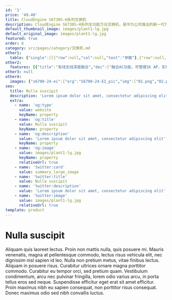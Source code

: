 ```yaml
---
id: '1'
price: '49.40'
title: CloudEngine S6730S-H系列交换机
description: CloudEngine S6730S-H系列全功能万兆交换机，是华为公司推出的新一代万兆盒式交换机，具备随板AC能力，可管理大规格数量的AP；具备业务随行能力，提供一致的用户体验；具备VXLAN能力，支持网络虚拟化功能；内置安全探针，支持异常流量检测、加密流量的威胁分析，以及全网威胁诱捕等功能，可广泛应用于企业园区、运营商、高校、政府等应用场景。
default_thumbnail_image: images/plant1-lg.jpg
default_original_image: images/plant1-lg.jpg
featured: true
order: 6
category: src/pages/category/交换机.md
other1: 
  table: {"single":[[{"row":null,"col":null,"text":"参数"},{"row":null,"col":null,"text":"CloudEngine S6730S-H24X6C-A"}],[{"row":null,"col":null,"text":"包转发率"},{"row":null,"col":null,"text":"1260M"}],[{"row":null,"col":null,"text":"交换容量"},{"row":null,"col":null,"text":"2.4T/24T\n"}],[{"row":null,"col":null,"text":"固定端口"},{"row":null,"col":null,"text":"24个万兆SFP+，6个100GE QSFP28"}],[{"row":null,"col":null,"text":"无线业务"},{"row":null,"col":null,"text":"支持管理1K AP\n支持AP接入控制、AP域管理和AP配置模板管理\n支持射频管理、统一静态配置和集中动态管理\n支持WLAN基本业务、QoS、安全和用户管理\n支持CAPWAP、Tag/终端定位、频谱分析"}],[{"row":null,"col":null,"text":"iPCA质量感知"},{"row":null,"col":null,"text":"支持直接对业务报文标记以获得丢包数量和丢包率的实时统计\n支持二三层网络网络级和设备级丢包数量和丢包率统计"}],[{"row":null,"col":null,"text":"SVF极简运维"},{"row":null,"col":null,"text":"支持作为Parent管理接入交换机和AP\n支持2层AS架构\n支持与第三方厂商混合组网管理"}],[{"row":null,"col":null,"text":"VxLAN特性"},{"row":null,"col":null,"text":"支持VxLAN二层网关、三层网关\n支持集中式网关，分布式网关\n支持BGP-EVPN\n支持通过Netconf进行配置"}],[{"row":null,"col":null,"text":"互通性"},{"row":null,"col":null,"text":"VBST基于VLAN生成树协议（和PVST/PVST+/RPVST 互通）\nLNP 链路类型协商协议（和DTP相似功能）\nVCMP VLAN集中管理协议（和VTP相似功能）"}]]}
other2:
  features: [{"title":"有线无线深度融合","dec":["融合AC功能，可管理1K AP，实现有线无线网络的深度融合。"]},{"title":"自动化网络服务","dec":["基于VxLAN的网络虚拟化，业务网络自动化部署，实现“一网多用”，降低OPEX 80%。"]},{"title":"集成安全能力","dec":["通过内置的安全探针识别潜在的威胁流量，配合HiSec Insight系统进行安全威胁事件检测，实现全网安全协防。"]}]
other3: null
other4:
  images: {"s6700-24-ei":{"org":"S6700-24-EI_pic","img":["01.png","02.png","03.png","04.png","08.png"]}}
seo:
  title: Nulla suscipit
  description: 'Lorem ipsum dolor sit amet, consectetur adipiscing elit'
  extra:
    - name: 'og:type'
      value: website
      keyName: property
    - name: 'og:title'
      value: Nulla suscipit
      keyName: property
    - name: 'og:description'
      value: 'Lorem ipsum dolor sit amet, consectetur adipiscing elit'
      keyName: property
    - name: 'og:image'
      value: images/plant1-lg.jpg
      keyName: property
      relativeUrl: true
    - name: 'twitter:card'
      value: summary_large_image
    - name: 'twitter:title'
      value: Nulla suscipit
    - name: 'twitter:description'
      value: 'Lorem ipsum dolor sit amet, consectetur adipiscing elit'
    - name: 'twitter:image'
      value: images/plant1-lg.jpg
      relativeUrl: true
template: product
---
```


# Nulla suscipit

Aliquam quis laoreet lectus. Proin non mattis nulla, quis posuere mi. Mauris venenatis, magna at pellentesque commodo, lectus risus vehicula elit, nec dignissim nisl sapien id leo. Nulla non pretium metus, vitae finibus lectus. Aliquam in posuere risus. Curabitur ultrices ornare magna porttitor commodo. Curabitur eu tempor orci, sed pretium quam. Vestibulum condimentum, arcu nec pulvinar fringilla, lorem odio varius arcu, in porta tellus eros sed neque. Suspendisse efficitur eget erat sit amet efficitur. Proin maximus nibh eu sapien consequat, non porttitor risus consequat. Donec maximus odio sed nibh convallis luctus.